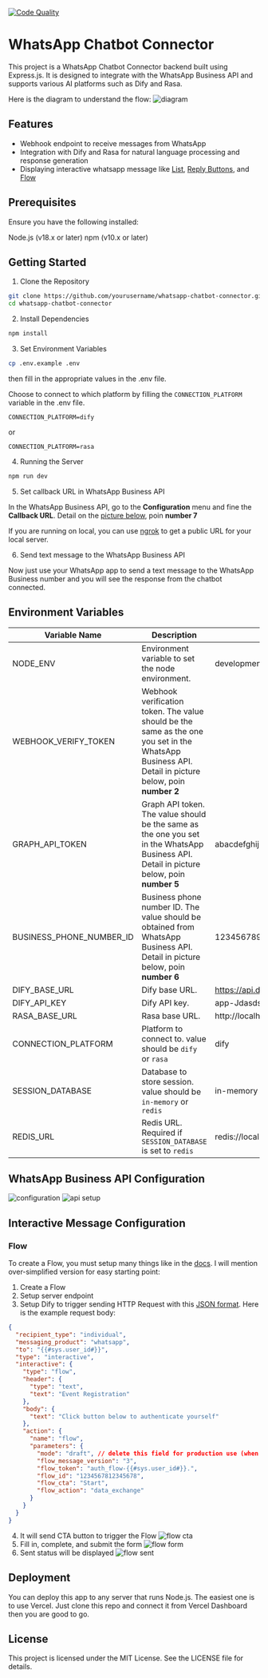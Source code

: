[![Code Quality](https://github.com/hyperjumptech/whatsapp-chatbot-connector/actions/workflows/code-quality.yml/badge.svg)](https://github.com/hyperjumptech/whatsapp-chatbot-connector/actions/workflows/code-quality.yml)

# WhatsApp Chatbot Connector

This project is a WhatsApp Chatbot Connector backend built using Express.js. It is designed to integrate with the WhatsApp Business API and supports various AI platforms such as Dify and Rasa.

Here is the diagram to understand the flow:
![diagram](./docs/diagram.png)

## Features

- Webhook endpoint to receive messages from WhatsApp
- Integration with Dify and Rasa for natural language processing and response generation
- Displaying interactive whatsapp message like [List](https://developers.facebook.com/docs/whatsapp/cloud-api/messages/interactive-list-messages), [Reply Buttons](https://developers.facebook.com/docs/whatsapp/cloud-api/messages/interactive-reply-buttons-messages), and [Flow](https://developers.facebook.com/docs/whatsapp/cloud-api/messages/interactive-flow-messages)

## Prerequisites

Ensure you have the following installed:

Node.js (v18.x or later)
npm (v10.x or later)

## Getting Started

1. Clone the Repository

```bash
git clone https://github.com/yourusername/whatsapp-chatbot-connector.git
cd whatsapp-chatbot-connector
```

2. Install Dependencies

```bash
npm install
```

3. Set Environment Variables

```bash
cp .env.example .env
```

then fill in the appropriate values in the .env file.

Choose to connect to which platform by filling the `CONNECTION_PLATFORM` variable in the .env file.

```
CONNECTION_PLATFORM=dify
```

or

```
CONNECTION_PLATFORM=rasa
```

4. Running the Server

```bash
npm run dev
```

5. Set callback URL in WhatsApp Business API

In the WhatsApp Business API, go to the **Configuration** menu and fine the **Callback URL**. Detail on the [picture below](#whatsapp-business-api-configuration), poin **number 7**

If you are running on local, you can use [ngrok](https://ngrok.com/docs/getting-started/) to get a public URL for your local server.

6. Send text message to the WhatsApp Business API

Now just use your WhatsApp app to send a text message to the WhatsApp Business number and you will see the response from the chatbot connected.

## Environment Variables

| Variable Name            | Description                                                                                                                                          | Example                                     |
| ------------------------ | ---------------------------------------------------------------------------------------------------------------------------------------------------- | ------------------------------------------- |
| NODE_ENV                 | Environment variable to set the node environment.                                                                                                    | development                                 |
| WEBHOOK_VERIFY_TOKEN     | Webhook verification token. The value should be the same as the one you set in the WhatsApp Business API. Detail in picture below, poin **number 2** |
| GRAPH_API_TOKEN          | Graph API token. The value should be the same as the one you set in the WhatsApp Business API. Detail in picture below, poin **number 5**            | abacdefghijk                                |
| BUSINESS_PHONE_NUMBER_ID | Business phone number ID. The value should be obtained from WhatsApp Business API. Detail in picture below, poin **number 6**                        | 12345678912323                              |
| DIFY_BASE_URL            | Dify base URL.                                                                                                                                       | https://api.dify.ai/v1                      |
| DIFY_API_KEY             | Dify API key.                                                                                                                                        | app-Jdasdsdsd98n98787y                      |
| RASA_BASE_URL            | Rasa base URL.                                                                                                                                       | http://localhost:5005/webhooks/rest/webhook |
| CONNECTION_PLATFORM      | Platform to connect to. value should be `dify` or `rasa`                                                                                             | dify                                        |
| SESSION_DATABASE         | Database to store session. value should be `in-memory` or `redis`                                                                                    | in-memory                                   |
| REDIS_URL                | Redis URL. Required if `SESSION_DATABASE` is set to `redis`                                                                                          | redis://localhost:6379                      |

## WhatsApp Business API Configuration

![configuration](./docs/whatsapp-configuration.png)
![api setup](./docs/whatsap-api-setup.png)

## Interactive Message Configuration

### Flow

To create a Flow, you must setup many things like in the [docs](https://developers.facebook.com/docs/whatsapp/flows). I will mention over-simplified version for easy starting point:

1. Create a Flow
2. Setup server endpoint
3. Setup Dify to trigger sending HTTP Request with this [JSON format](https://developers.facebook.com/docs/whatsapp/flows/gettingstarted/sendingaflow). Here is the example request body:

```json
{
  "recipient_type": "individual",
  "messaging_product": "whatsapp",
  "to": "{{#sys.user_id#}}",
  "type": "interactive",
  "interactive": {
    "type": "flow",
    "header": {
      "type": "text",
      "text": "Event Registration"
    },
    "body": {
      "text": "Click button below to authenticate yourself"
    },
    "action": {
      "name": "flow",
      "parameters": {
        "mode": "draft", // delete this field for production use (when your flow is published)
        "flow_message_version": "3",
        "flow_token": "auth_flow-{{#sys.user_id#}}.",
        "flow_id": "1234567812345678",
        "flow_cta": "Start",
        "flow_action": "data_exchange"
      }
    }
  }
}
```

4. It will send CTA button to trigger the Flow
   ![flow cta](./docs/flow-cta.jpeg)
5. Fill in, complete, and submit the form
   ![flow form](./docs/flow-form.jpeg)
6. Sent status will be displayed
   ![flow sent](./docs/flow-sent.jpeg)

## Deployment

You can deploy this app to any server that runs Node.js. The easiest one is to use Vercel. Just clone this repo and connect it from Vercel Dashboard then you are good to go.

## License

This project is licensed under the MIT License. See the LICENSE file for details.
